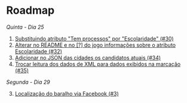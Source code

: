 # Roadmap

*Quinta - Dia 25*

1. [Substituindo atributo "Tem processos" por "Escolaridade" (#30)](https://github.com/transparencia/super-trunfo/issues/30)
2. [Alterar no README e no [?] do jogo informações sobre o atributo Escolaridade (#32)](https://github.com/transparencia/super-trunfo/issues/32)
4. [Adicionar no JSON das cidades os candidatos atuais (#34)](https://github.com/transparencia/super-trunfo/issues/34)
5. [Trocar leitura dos dados de XML para dados exibidos na marcação (#35)](https://github.com/transparencia/super-trunfo/issues/35)

*Segunda - Dia 29*

3. [Localização do baralho via Facebook (#3)](https://github.com/transparencia/super-trunfo/issues/3)
